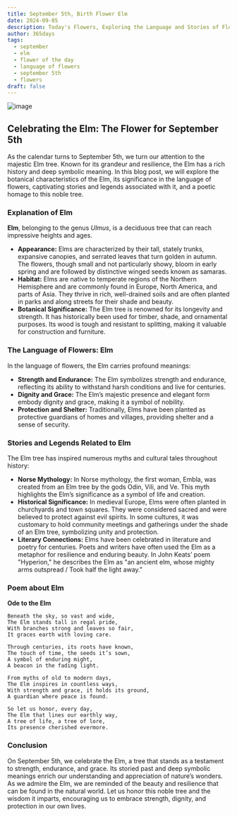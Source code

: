 ```yaml
---
title: September 5th, Birth Flower Elm
date: 2024-09-05
description: Today's Flowers, Exploring the Language and Stories of Flowers Elm
author: 365days
tags:
  - september
  - elm
  - flower of the day
  - language of flowers
  - september 5th
  - flowers
draft: false
---
```


![image](https://cdn.pixabay.com/photo/2013/06/26/21/14/leaves-141613_1280.jpg#center)
## Celebrating the Elm: The Flower for September 5th

As the calendar turns to September 5th, we turn our attention to the majestic Elm tree. Known for its grandeur and resilience, the Elm has a rich history and deep symbolic meaning. In this blog post, we will explore the botanical characteristics of the Elm, its significance in the language of flowers, captivating stories and legends associated with it, and a poetic homage to this noble tree.

### Explanation of Elm

**Elm**, belonging to the genus *Ulmus*, is a deciduous tree that can reach impressive heights and ages.

- **Appearance:** Elms are characterized by their tall, stately trunks, expansive canopies, and serrated leaves that turn golden in autumn. The flowers, though small and not particularly showy, bloom in early spring and are followed by distinctive winged seeds known as samaras.
- **Habitat:** Elms are native to temperate regions of the Northern Hemisphere and are commonly found in Europe, North America, and parts of Asia. They thrive in rich, well-drained soils and are often planted in parks and along streets for their shade and beauty.
- **Botanical Significance:** The Elm tree is renowned for its longevity and strength. It has historically been used for timber, shade, and ornamental purposes. Its wood is tough and resistant to splitting, making it valuable for construction and furniture.

### The Language of Flowers: Elm

In the language of flowers, the Elm carries profound meanings:

- **Strength and Endurance:** The Elm symbolizes strength and endurance, reflecting its ability to withstand harsh conditions and live for centuries.
- **Dignity and Grace:** The Elm’s majestic presence and elegant form embody dignity and grace, making it a symbol of nobility.
- **Protection and Shelter:** Traditionally, Elms have been planted as protective guardians of homes and villages, providing shelter and a sense of security.

### Stories and Legends Related to Elm

The Elm tree has inspired numerous myths and cultural tales throughout history:

- **Norse Mythology:** In Norse mythology, the first woman, Embla, was created from an Elm tree by the gods Odin, Vili, and Ve. This myth highlights the Elm’s significance as a symbol of life and creation.
- **Historical Significance:** In medieval Europe, Elms were often planted in churchyards and town squares. They were considered sacred and were believed to protect against evil spirits. In some cultures, it was customary to hold community meetings and gatherings under the shade of an Elm tree, symbolizing unity and protection.
- **Literary Connections:** Elms have been celebrated in literature and poetry for centuries. Poets and writers have often used the Elm as a metaphor for resilience and enduring beauty. In John Keats’ poem "Hyperion," he describes the Elm as "an ancient elm, whose mighty arms outspread / Took half the light away."

### Poem about Elm

**Ode to the Elm**

	Beneath the sky, so vast and wide,
	The Elm stands tall in regal pride,
	With branches strong and leaves so fair,
	It graces earth with loving care.
	
	Through centuries, its roots have known,
	The touch of time, the seeds it’s sown,
	A symbol of enduring might,
	A beacon in the fading light.
	
	From myths of old to modern days,
	The Elm inspires in countless ways,
	With strength and grace, it holds its ground,
	A guardian where peace is found.
	
	So let us honor, every day,
	The Elm that lines our earthly way,
	A tree of life, a tree of lore,
	Its presence cherished evermore.

### Conclusion

On September 5th, we celebrate the Elm, a tree that stands as a testament to strength, endurance, and grace. Its storied past and deep symbolic meanings enrich our understanding and appreciation of nature’s wonders. As we admire the Elm, we are reminded of the beauty and resilience that can be found in the natural world. Let us honor this noble tree and the wisdom it imparts, encouraging us to embrace strength, dignity, and protection in our own lives.
